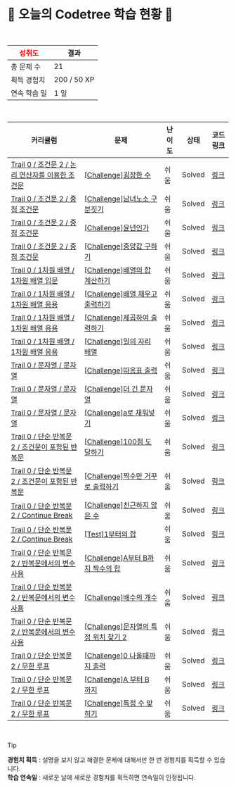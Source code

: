 # 🌲 오늘의 Codetree 학습 현황 🌲

<br />

| <span style="color:red;display:block;text-align:center;"> **성취도**</span> | 결과 |
|---|---|
| 총 문제 수 | 21 |
| 획득 경험치 | 200 / 50 XP |
| 연속 학습 일 | 1 일 |

<br />

|커리큘럼|문제|난이도|상태|코드 링크|
|---|---|---|---|---|
|[Trail 0 / 조건문 2 / 논리 연산자를 이용한 조건문](https://www.codetree.ai/trail-info/codetree-101/)|[[Challenge]굉장한 수](https://www.codetree.ai/trails/complete/curated-cards/nl-pre-compound-conditions-3/)|쉬움|Solved|[링크](https://github.com/sinyeong10/codetree-TILs/blob/main/250815/%EA%B5%89%EC%9E%A5%ED%95%9C%20%EC%88%98/amazing-number.cpp)|
|[Trail 0 / 조건문 2 / 중첩 조건문](https://www.codetree.ai/trail-info/codetree-101/)|[[Challenge]남녀노소 구분짓기](https://www.codetree.ai/trails/complete/curated-cards/nl-pre-nested-if-1/)|쉬움|Solved|[링크](https://github.com/sinyeong10/codetree-TILs/blob/main/250815/%EB%82%A8%EB%85%80%EB%85%B8%EC%86%8C%20%EA%B5%AC%EB%B6%84%EC%A7%93%EA%B8%B0/sex-and-age.cpp)|
|[Trail 0 / 조건문 2 / 중첩 조건문](https://www.codetree.ai/trail-info/codetree-101/)|[[Challenge]윤년인가](https://www.codetree.ai/trails/complete/curated-cards/nl-pre-nested-if-2/)|쉬움|Solved|[링크](https://github.com/sinyeong10/codetree-TILs/blob/main/250815/%EC%9C%A4%EB%85%84%EC%9D%B8%EA%B0%80/is-leap-year.cpp)|
|[Trail 0 / 조건문 2 / 중첩 조건문](https://www.codetree.ai/trail-info/codetree-101/)|[[Challenge]중앙값 구하기](https://www.codetree.ai/trails/complete/curated-cards/nl-pre-nested-if-3/)|쉬움|Solved|[링크](https://github.com/sinyeong10/codetree-TILs/blob/main/250815/%EC%A4%91%EC%95%99%EA%B0%92%20%EA%B5%AC%ED%95%98%EA%B8%B0/find-the-median.cpp)|
|[Trail 0 / 1차원 배열 / 1차원 배열 입문](https://www.codetree.ai/trail-info/codetree-101/)|[[Challenge]배열의 합 계산하기](https://www.codetree.ai/trails/complete/curated-cards/nl-pre-1d-array-basics-1/)|쉬움|Solved|[링크](https://github.com/sinyeong10/codetree-TILs/blob/main/250815/%EB%B0%B0%EC%97%B4%EC%9D%98%20%ED%95%A9%20%EA%B3%84%EC%82%B0%ED%95%98%EA%B8%B0/calculate-sum-of-array.cpp)|
|[Trail 0 / 1차원 배열 / 1차원 배열 응용](https://www.codetree.ai/trail-info/codetree-101/)|[[Challenge]배열 채우고 출력하기](https://www.codetree.ai/trails/complete/curated-cards/nl-pre-1d-array-iteration-1/)|쉬움|Solved|[링크](https://github.com/sinyeong10/codetree-TILs/blob/main/250815/%EB%B0%B0%EC%97%B4%20%EC%B1%84%EC%9A%B0%EA%B3%A0%20%EC%B6%9C%EB%A0%A5%ED%95%98%EA%B8%B0/filling-array-and-print.cpp)|
|[Trail 0 / 1차원 배열 / 1차원 배열 응용](https://www.codetree.ai/trail-info/codetree-101/)|[[Challenge]제곱하여 출력하기](https://www.codetree.ai/trails/complete/curated-cards/nl-pre-1d-array-iteration-3/)|쉬움|Solved|[링크](https://github.com/sinyeong10/codetree-TILs/blob/main/250815/%EC%A0%9C%EA%B3%B1%ED%95%98%EC%97%AC%20%EC%B6%9C%EB%A0%A5%ED%95%98%EA%B8%B0/print-square-of-elements.cpp)|
|[Trail 0 / 1차원 배열 / 1차원 배열 응용](https://www.codetree.ai/trail-info/codetree-101/)|[[Challenge]일의 자리 배열](https://www.codetree.ai/trails/complete/curated-cards/nl-pre-1d-array-iteration-2/)|쉬움|Solved|[링크](https://github.com/sinyeong10/codetree-TILs/blob/main/250815/%EC%9D%BC%EC%9D%98%20%EC%9E%90%EB%A6%AC%20%EB%B0%B0%EC%97%B4/array-with-units.cpp)|
|[Trail 0 / 문자열 / 문자열](https://www.codetree.ai/trail-info/codetree-101/)|[[Challenge]따옴표 출력](https://www.codetree.ai/trails/complete/curated-cards/nl-pre-string-1/)|쉬움|Solved|[링크](https://github.com/sinyeong10/codetree-TILs/blob/main/250815/%EB%94%B0%EC%98%B4%ED%91%9C%20%EC%B6%9C%EB%A0%A5/print-quote.cpp)|
|[Trail 0 / 문자열 / 문자열](https://www.codetree.ai/trail-info/codetree-101/)|[[Challenge]더 긴 문자열](https://www.codetree.ai/trails/complete/curated-cards/nl-pre-string-2/)|쉬움|Solved|[링크](https://github.com/sinyeong10/codetree-TILs/blob/main/250815/%EB%8D%94%20%EA%B8%B4%20%EB%AC%B8%EC%9E%90%EC%97%B4/longer-string.cpp)|
|[Trail 0 / 문자열 / 문자열](https://www.codetree.ai/trail-info/codetree-101/)|[[Challenge]a로 채워넣기](https://www.codetree.ai/trails/complete/curated-cards/nl-pre-string-3/)|쉬움|Solved|[링크](https://github.com/sinyeong10/codetree-TILs/blob/main/250815/a%EB%A1%9C%20%EC%B1%84%EC%9B%8C%EB%84%A3%EA%B8%B0/filling-with-a.cpp)|
|[Trail 0 / 단순 반복문 2 / 조건문이 포함된 반복문](https://www.codetree.ai/trail-info/codetree-101/)|[[Challenge]100점 도달하기](https://www.codetree.ai/trails/complete/curated-cards/nl-pre-conditional-loops-1/)|쉬움|Solved|[링크](https://github.com/sinyeong10/codetree-TILs/blob/main/250815/100%EC%A0%90%20%EB%8F%84%EB%8B%AC%ED%95%98%EA%B8%B0/reach-100-point.cpp)|
|[Trail 0 / 단순 반복문 2 / 조건문이 포함된 반복문](https://www.codetree.ai/trail-info/codetree-101/)|[[Challenge]짝수만 거꾸로 출력하기](https://www.codetree.ai/trails/complete/curated-cards/nl-pre-conditional-loops-2/)|쉬움|Solved|[링크](https://github.com/sinyeong10/codetree-TILs/blob/main/250815/%EC%A7%9D%EC%88%98%EB%A7%8C%20%EA%B1%B0%EA%BE%B8%EB%A1%9C%20%EC%B6%9C%EB%A0%A5%ED%95%98%EA%B8%B0/print-even-numbers-upside-down.cpp)|
|[Trail 0 / 단순 반복문 2 / Continue Break](https://www.codetree.ai/trail-info/codetree-101/)|[[Challenge]친근하지 않은 수](https://www.codetree.ai/trails/complete/curated-cards/nl-pre-continue-break-1/)|쉬움|Solved|[링크](https://github.com/sinyeong10/codetree-TILs/blob/main/250815/%EC%B9%9C%EA%B7%BC%ED%95%98%EC%A7%80%20%EC%95%8A%EC%9D%80%20%EC%88%98/unfriendly-number.cpp)|
|[Trail 0 / 단순 반복문 2 / Continue Break](https://www.codetree.ai/trail-info/codetree-101/)|[[Test]1부터의 합](https://www.codetree.ai/trails/complete/curated-cards/nl-pre-continue-break-2/)|쉬움|Solved|[링크](https://github.com/sinyeong10/codetree-TILs/blob/main/250815/1%EB%B6%80%ED%84%B0%EC%9D%98%20%ED%95%A9/sum-from-the-one.cpp)|
|[Trail 0 / 단순 반복문 2 / 반복문에서의 변수 사용](https://www.codetree.ai/trail-info/codetree-101/)|[[Challenge]A부터 B까지 짝수의 합](https://www.codetree.ai/trails/complete/curated-cards/nl-pre-loop-variables-1/)|쉬움|Solved|[링크](https://github.com/sinyeong10/codetree-TILs/blob/main/250815/A%EB%B6%80%ED%84%B0%20B%EA%B9%8C%EC%A7%80%20%EC%A7%9D%EC%88%98%EC%9D%98%20%ED%95%A9/sum-of-even-nums-from-a-to-b.cpp)|
|[Trail 0 / 단순 반복문 2 / 반복문에서의 변수 사용](https://www.codetree.ai/trail-info/codetree-101/)|[[Challenge]배수의 개수](https://www.codetree.ai/trails/complete/curated-cards/nl-pre-loop-variables-2/)|쉬움|Solved|[링크](https://github.com/sinyeong10/codetree-TILs/blob/main/250815/%EB%B0%B0%EC%88%98%EC%9D%98%20%EA%B0%9C%EC%88%98/number-of-multipliers.cpp)|
|[Trail 0 / 단순 반복문 2 / 반복문에서의 변수 사용](https://www.codetree.ai/trail-info/codetree-101/)|[[Challenge]문자열의 특정 위치 찾기 2](https://www.codetree.ai/trails/complete/curated-cards/nl-pre-loop-variables-1/)|쉬움|Solved|[링크](https://github.com/sinyeong10/codetree-TILs/blob/main/250815/%EB%AC%B8%EC%9E%90%EC%97%B4%EC%9D%98%20%ED%8A%B9%EC%A0%95%20%EC%9C%84%EC%B9%98%20%EC%B0%BE%EA%B8%B0%202/find-specific-location-in-spring-2.cpp)|
|[Trail 0 / 단순 반복문 2 / 무한 루프](https://www.codetree.ai/trail-info/codetree-101/)|[[Challenge]0 나올때까지 출력](https://www.codetree.ai/trails/complete/curated-cards/nl-pre-infinite-loop-1/)|쉬움|Solved|[링크](https://github.com/sinyeong10/codetree-TILs/blob/main/250815/0%20%EB%82%98%EC%98%AC%EB%95%8C%EA%B9%8C%EC%A7%80%20%EC%B6%9C%EB%A0%A5/print-until-zero-is-given.cpp)|
|[Trail 0 / 단순 반복문 2 / 무한 루프](https://www.codetree.ai/trail-info/codetree-101/)|[[Challenge]A 부터 B 까지](https://www.codetree.ai/trails/complete/curated-cards/nl-pre-infinite-loop-1/)|쉬움|Solved|[링크](https://github.com/sinyeong10/codetree-TILs/blob/main/250815/A%20%EB%B6%80%ED%84%B0%20B%20%EA%B9%8C%EC%A7%80/a-to-b.cpp)|
|[Trail 0 / 단순 반복문 2 / 무한 루프](https://www.codetree.ai/trail-info/codetree-101/)|[[Challenge]특정 수 맞히기](https://www.codetree.ai/trails/complete/curated-cards/nl-pre-infinite-loop-2/)|쉬움|Solved|[링크](https://github.com/sinyeong10/codetree-TILs/blob/main/250815/%ED%8A%B9%EC%A0%95%20%EC%88%98%20%EB%A7%9E%ED%9E%88%EA%B8%B0/catching-specific-number.cpp)|


<br />

> [!TIP]
> **경험치 획득** : 설명을 보지 않고 해결한 문제에 대해서만 한 번 경험치를 획득할 수 있습니다.  
> **학습 연속일** : 새로운 날에 새로운 경험치를 획득하면 연속일이 인정됩니다.

